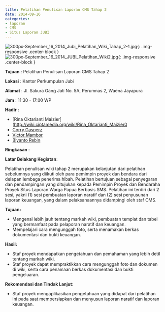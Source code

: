 ```yaml
---
title: Pelatihan Penulisan Laporan CMS Tahap 2
date: 2014-09-16
categories:
- laporan
- CMS
- Situs Laporan JUBI
---
```


![300px-September_16_2014_Jubi_Pelatihan_Wiki_Tahap_2-1.jpg](/uploads/300px-September_16_2014_Jubi_Pelatihan_Wiki_Tahap_2-1.jpg){: .img-responsive .center-block }
![300px-September_16_2014_JUBI_Pelatihan_Wiki2.jpg](/uploads/300px-September_16_2014_JUBI_Pelatihan_Wiki2.jpg){: .img-responsive .center-block }

**Tujuan** : Pelatihan Penulisan Laporan CMS Tahap 2

**Lokasi** : Kantor Perkumpulan Jubi

**Alamat** : Jl. Sakura Gang Jati No. 5A, Perumnas 2, Waena Jayapura

**Jam** : 11:30 - 17:00 WP

**Hadir** : 
* [Rina Oktarianti Maizier](http://wiki.ciptamedia.org/wiki/Rina_Oktarianti_Maizier0
* [Corry Gasperz](http://wiki.ciptamedia.org/wiki/Corry_Gasperz)
* [Victor Mambor](http://wiki.ciptamedia.org/wiki/Victor_Mambor)
* [Biyanto Rebin](http://wiki.ciptamedia.org/wiki/Biyanto_Rebin)

**Ringkasan** : 

**Latar Belakang Kegiatan:** 

Pelatihan penulisan wiki tahap 2 merupakan kelanjutan dari pelatihan sebelumnya yang diikuti oleh para pemimpin proyek dan bendara dari delapan lembaga penerima hibah. Pelatihan bertujuan sebagai penyegaran dan pendampingan yang ditujukan kepada Pemimpin Proyek dan Bendaraha Proyek Situs Laporan Warga Papua Berbasis SMS. Pelatihan ini terdiri dari 2 sesi, yakni (1) sesi pembuatan laporan naratif dan (2) sesi penyusunan laporan keuangan, yang dalam pelaksanaannya didampingi oleh staf CMS.

**Tujuan:** 

* Mengenal lebih jauh tentang markah wiki, pembuatan templat dan tabel yang bermanfaat pada pelaporan naratif dan keuangan.
* Mempelajari cara mengunggah foto, serta menamakan berkas dokumentasi dan bukti keuangan.

**Hasil:** 

* Staf proyek mendapatkan pengetahuan dan pemahaman yang lebih detil tentang markah wiki.
* Staf proyek dapat mempraktikkan cara mengunggah foto dan dokumen di wiki, serta cara penamaan berkas dokumentasi dan bukti pengeluaran.

**Rekomendasi dan Tindak Lanjut**:

* Staf proyek mengaplikasikan pengetahuan yang didapat dari pelatihan ini pada saat mempersiapkan dan menyusun laporan naratif dan laporan keuangan.
